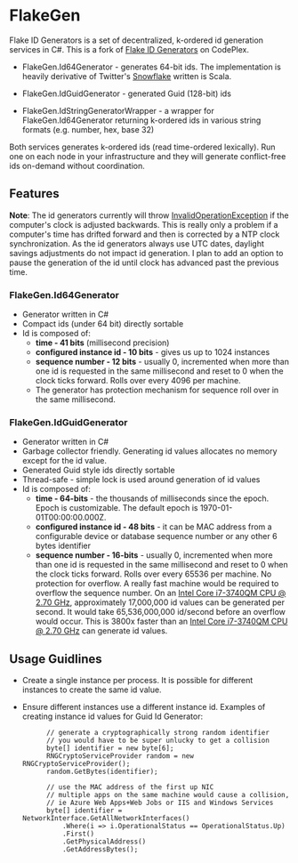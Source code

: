 # FlakeGen
Flake ID Generators is a set of decentralized, k-ordered id generation services in C#.  This is a fork of [Flake ID Generators](https://flakeidgenerators.codeplex.com/) on CodePlex.

* FlakeGen.Id64Generator - generates 64-bit ids. The implementation is heavily derivative of Twitter's [Snowflake](https://github.com/twitter/snowflake) written is Scala.

* FlakeGen.IdGuidGenerator - generated Guid (128-bit) ids

* FlakeGen.IdStringGeneratorWrapper - a wrapper for FlakeGen.Id64Generator returning k-ordered ids in various string formats (e.g. number, hex, base 32)

Both services generates k-ordered ids (read time-ordered lexically). Run one on each node in your infrastructure and they will generate conflict-free ids on-demand without coordination. 

## Features

**Note**: The id generators currently will throw [InvalidOperationException](https://msdn.microsoft.com/en-us/library/system.invalidoperationexception(v=vs.110).aspx) if the computer's clock is adjusted backwards. This is really only a problem if a computer's time has drifted forward and then is corrected by a NTP clock synchronization. As the id generators always use UTC dates, daylight savings adjustments do not impact id generation.  I plan to add an option to pause the generation of the id until clock has advanced past the previous time.

### FlakeGen.Id64Generator

* Generator written in C#
* Compact ids (under 64 bit) directly sortable
* Id is composed of:
    * **time - 41 bits** (millisecond precision)
    * **configured instance id - 10 bits** - gives us up to 1024 instances
    * **sequence number - 12 bits** - usually 0, incremented when more than one id is requested in the same millisecond and reset to 0 when the clock ticks forward. Rolls over every 4096 per machine.
	* The generator has protection mechanism for sequence roll over in the same millisecond.

### FlakeGen.IdGuidGenerator

* Generator written in C#
* Garbage collector friendly. Generating id values allocates no memory except for the id value.
* Generated Guid style ids directly sortable
* Thread-safe - simple lock is used around generation of id values
* Id is composed of:
    * **time - 64-bits** - the thousands of milliseconds since the epoch. Epoch is customizable. The default epoch is 1970-01-01T00:00:00.000Z.
    * **configured instance id - 48 bits** - it can be MAC address from a configurable device or database sequence number or any other 6 bytes identifier
    * **sequence number - 16-bits** - usually 0, incremented when more than one id is requested in the same millisecond and reset to 0 when the clock ticks forward. Rolls over every 65536 per machine.  No protection for overflow.  A really fast machine would be required to overflow the sequence number. On an [Intel Core i7-3740QM CPU @ 2.70 GHz](https://www.cpubenchmark.net/cpu.php?cpu=Intel+Core+i7-3740QM+%40+2.70GHz&id=1481), approximately 17,000,000 id values can be generated per second. It would take 65,536,000,000 id/second before an overflow would occur.  This is 3800x faster than an [Intel Core i7-3740QM CPU @ 2.70 GHz](https://www.cpubenchmark.net/cpu.php?cpu=Intel+Core+i7-3740QM+%40+2.70GHz&id=1481) can generate id values.

## Usage Guidlines

* Create a single instance per process. It is possible for different instances to create the same id value.
* Ensure different instances use a different instance id.  Examples of creating instance id values for Guid Id Generator:

			// generate a cryptographically strong random identifier
			// you would have to be super unlucky to get a collision
            byte[] identifier = new byte[6];
            RNGCryptoServiceProvider random = new RNGCryptoServiceProvider();
            random.GetBytes(identifier);

			// use the MAC address of the first up NIC
			// multiple apps on the same machine would cause a collision,
			// ie Azure Web Apps+Web Jobs or IIS and Windows Services
			byte[] identifier = NetworkInterface.GetAllNetworkInterfaces()
                .Where(i => i.OperationalStatus == OperationalStatus.Up)
                .First()
				.GetPhysicalAddress()
				.GetAddressBytes();
